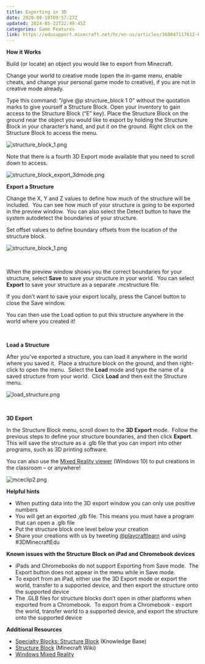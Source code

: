 ```yaml
---
title: Exporting in 3D
date: 2020-08-10T09:57:27Z
updated: 2024-05-22T22:49:45Z
categories: Game Features
link: https://edusupport.minecraft.net/hc/en-us/articles/360047117612-Exporting-in-3D
---
```


**How it Works**

Build (or locate) an object you would like to export from Minecraft.

Change your world to creative mode (open the in-game menu, enable cheats, and change your personal game mode to creative), if you are not in creative mode already.

Type this command: “/give @p structure_block 1 0” without the quotation marks to give yourself a Structure Block. Open your inventory to gain access to the Structure Block (“E” key). Place the Structure Block on the ground near the object you would like to export by holding the Structure Block in your character’s hand, and put it on the ground. Right click on the Structure Block to access the menu.

![structure_block_1.png](https://edusupport.minecraft.net/hc/article_attachments/4413570248212)

Note that there is a fourth 3D Export mode available that you need to scroll down to access.

![structure_block_export_3dmode.png](https://edusupport.minecraft.net/hc/article_attachments/26855581113620)

**Export a Structure**

Change the X, Y and Z values to define how much of the structure will be included.  You can see how much of your structure is going to be exported in the preview window.  You can also select the Detect button to have the system autodetect the boundaries of your structure.  

Set offset values to define boundary offsets from the location of the structure block.

![structure_block_1.png](https://edusupport.minecraft.net/hc/article_attachments/4413574498324)

 

When the preview window shows you the correct boundaries for your structure, select **Save** to save your structure in your world.  You can select **Export** to save your structure as a separate .mcstructure file.

If you don’t want to save your export locally, press the Cancel button to close the Save window.

You can then use the Load option to put this structure anywhere in the world where you created it!

 

**Load a Structure**

After you've exported a structure, you can load it anywhere in the world where you saved it.  Place a structure block on the ground, and then right-click to open the menu.  Select the **Load** mode and type the name of a saved structure from your world.  Click **Load** and then exit the Structure menu.

![load_structure.png](https://edusupport.minecraft.net/hc/article_attachments/4413574654100)

 

**3D Export**

In the Structure Block menu, scroll down to the **3D Export** mode.  Follow the previous steps to define your structure boundaries, and then click **Export**.  This will save the structure as a .glb file that you can import into other programs, such as 3D printing software.

You can also use the [Mixed Reality viewer](https://www.microsoft.com/en-us/windows/windows-mixed-reality) (Windows 10) to put creations in the classroom – or anywhere!

![mceclip2.png](https://edusupport.minecraft.net/hc/article_attachments/4402653945748)

**Helpful hints**

- When putting data into the 3D export window you can only use positive numbers
- You will get an exported ,glb file. This means you must have a program that can open a .glb file
- Put the structure block one level below your creation
- Share your creations with us by tweeting [@playcraftlearn](https://twitter.com/PlayCraftLearn) and using \#3DMinecraftEdu

**Known issues with the Structure Block on iPad and Chromebook devices**

- iPads and Chromebooks do not support Exporting from Save mode.  The Export button does not appear in the menu while in Save mode.
- To export from an iPad, either use the 3D Export mode or export the world, transfer to a supported device, and then export the structure onto the supported device
- The .GLB files for structure blocks don’t open in other platforms when exported from a Chromebook.  To export from a Chromebook - export the world, transfer world to a supported device, and export the structure onto the supported device

**Additional Resources**

- [Specialty Blocks: Structure Block](https://educommunity.minecraft.net/hc/en-us/articles/360047116852) (Knowledge Base)
- [Structure Block](https://minecraft.gamepedia.com/Structure_Block) (Minecraft Wiki)
- [Windows Mixed Reality](https://www.microsoft.com/en-us/windows/windows-mixed-reality)
